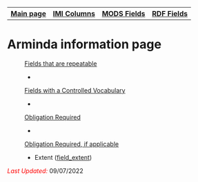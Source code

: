 <!DOCTYPE html>
<html>
<head>

</head>
<body>

<table style="width:100%">
  <tr>
    <th><a href="index.md">Main page</a></th>
	<th><a href="IMI.md">IMI Columns</a></th>
    <th><a href="MODS.md">MODS Fields</a></th>
    <th><a href="RDF.md">RDF Fields</a></th>
  </tr>
<table>

 <h1>Arminda information page</h1> 

<dd><ins>Fields that are repeatable</ins>
	<ul>
		<li></li>
	</ul>
</dd> 
<dd><ins>Fields with a Controlled Vocabulary</ins>
	<ul>
		<li></li>
	</ul>
</dd> 
<dd><ins>Obligation Required</ins>
	<ul>
		<li></li>
	</ul>
</dd> 
<dd><ins>Obligation Required, if applicable</ins>
	<ul>
		<li>Extent (<a href="field_extent.md">field_extent</a>)</li>
	</ul>
</dd> 
<dl>
	<p><font color="red"><i>Last Updated: </i></font>09/07/2022</p>
</dl>
</body>
</html>
